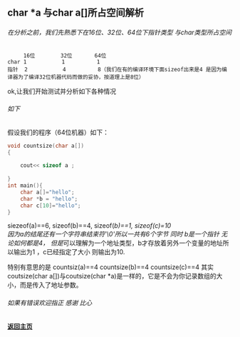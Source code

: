char *a 与char a[]所占空间解析
-------------
###### 在分析之前，我们先熟悉下在16位、32位、64位下指针类型 与char类型所占空间
         16位        32位       64位
    char 1           1          1
    指针  2           4          8（我们在有的编译环境下面sizeof出来是4 是因为编译器为了编译32位机器代码而做的妥协，按道理上是8位）

ok,让我们开始测试并分析如下各种情况
###### 如下
假设我们的程序（64位机器）如下：


```c
void countsize(char a[])  
{  
  
    cout<< sizeof a ;  
  
} 
int main(){
    char a[]="hello";
    char *b = "hello";
    char c[10]="hello";
}

```
siezeof(a)==6, sizeof(b)==4, sizeof(*b)==1, sizeof(c)=10  
因为a的结尾还有一个字符串结束符'\0'所以一共有6个字节
同时 b是一个指针 无论如何都是4， 但是*可以理解为一个地址类型，b才存放着另外一个变量的地址所以输出为1
，c已经指定了大小 则输出为10.

特别有意思的是 countsiz(a)==4 countsize(b)==4 countsize(c)==4 其实coutsize(char a[])与coutsize(char *a)是一样的，它是不会为你记录数组的大小，而是传入了地址参数。

###### 如果有错误欢迎指正 感谢 比心

#### [返回主页](http://Lucas-Yang.github.io)
